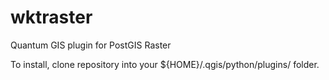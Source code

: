 wktraster
=========

Quantum GIS plugin for PostGIS Raster

To install, clone repository into your ${HOME}/.qgis/python/plugins/ folder.

